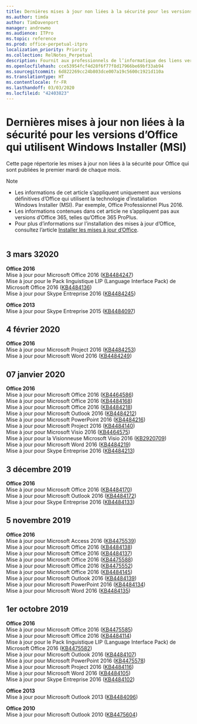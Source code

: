 ```yaml
---
title: Dernières mises à jour non liées à la sécurité pour les versions d’Office qui utilisent Windows Installer (MSI)
ms.author: timda
author: TimDavenport
manager: andrewmo
ms.audience: ITPro
ms.topic: reference
ms.prod: office-perpetual-itpro
localization_priority: Priority
ms.collection: RelNotes_Perpetual
description: Fournit aux professionnels de l’informatique des liens vers les dernières informations sur les mises à jour non liées à la sécurité pour les versions définitives d’Office 2016, Office 2013 et Office 2010
ms.openlocfilehash: cce53954fcf4d28f6f77f8d17966be69bf33ab94
ms.sourcegitcommit: 6d822269cc24b803dce007a19c5600c1921d110a
ms.translationtype: HT
ms.contentlocale: fr-FR
ms.lasthandoff: 03/03/2020
ms.locfileid: "42403823"
---
```

# <a name="latest-non-security-updates-for-versions-of-office-that-use-windows-installer-msi"></a>Dernières mises à jour non liées à la sécurité pour les versions d’Office qui utilisent Windows Installer (MSI)

Cette page répertorie les mises à jour non liées à la sécurité pour Office qui sont publiées le premier mardi de chaque mois.

> [!NOTE]
> - Les informations de cet article s’appliquent uniquement aux versions définitives d’Office qui utilisent la technologie d’installation Windows Installer (MSI). Par exemple, Office Professionnel Plus 2016.
> - Les informations contenues dans cet article ne s’appliquent pas aux versions d’Office 365, telles qu’Office 365 ProPlus.
> - Pour plus d’informations sur l’installation des mises à jour d’Office, consultez l’article [Installer les mises à jour d’Office](https://support.office.com/article/2ab296f3-7f03-43a2-8e50-46de917611c5).
<br/><br/>

## <a name="march-3-2020"></a>3 mars 32020

**Office 2016**<br/>
Mise à jour pour Microsoft Office 2016 ([KB4484247](https://support.microsoft.com/help/4484247))<br/> Mise à jour pour le Pack linguistique LIP (Language Interface Pack) de Microsoft Office 2016 ([KB4484136](https://support.microsoft.com/help/4484136))<br/>
Mise à jour pour Skype Entreprise 2016 ([KB4484245](https://support.microsoft.com/help/4484245)) <br/>

**Office 2013**<br/>
Mise à jour pour Skype Entreprise 2015 ([KB4484097](https://support.microsoft.com/help/4484097))<br/>


## <a name="february-4-2020"></a>4 février 2020

**Office 2016**<br/>
Mise à jour pour Microsoft Project 2016 ([KB4484253](https://support.microsoft.com/help/4484253)) <br/>
Mise à jour pour Microsoft Word 2016 ([KB4484249](https://support.microsoft.com/help/4484249)) <br/>

## <a name="january-7-2020"></a>07 janvier 2020

**Office 2016**<br/>
Mise à jour pour Microsoft Office 2016 ([KB4464586](https://support.microsoft.com/help/4464586)) <br/>
Mise à jour pour Microsoft Office 2016 ([KB4484168](https://support.microsoft.com/help/4484168)) <br/>
Mise à jour pour Microsoft Office 2016 ([KB4484218](https://support.microsoft.com/help/4484218)) <br/>
Mise à jour pour Microsoft Outlook 2016 ([KB4484212](https://support.microsoft.com/help/4484212)) <br/>
Mise à jour pour Microsoft PowerPoint 2016 ([KB4484216](https://support.microsoft.com/help/4484216)) <br/>
Mise à jour pour Microsoft Project 2016 ([KB4484140](https://support.microsoft.com/help/4484140)) <br/>
Mise à jour pour Microsoft Visio 2016 ([KB4464575](https://support.microsoft.com/help/4464575)) <br/>
Mise à jour pour la Visionneuse Microsoft Visio 2016 ([KB2920709](https://support.microsoft.com/help/2920709)) <br/>
Mise à jour pour Microsoft Word 2016 ([KB4484219](https://support.microsoft.com/help/4484219)) <br/>
Mise à jour pour Skype Entreprise 2016 ([KB4484213](https://support.microsoft.com/help/4484213)) <br/>


## <a name="december-3-2019"></a>3 décembre 2019

**Office 2016**<br/>
Mise à jour pour Microsoft Office 2016 ([KB4484170](https://support.microsoft.com/help/4484170)) <br/>
Mise à jour pour Microsoft Outlook 2016 ([KB4484172](https://support.microsoft.com/help/4484172)) <br/>
Mise à jour pour Skype Entreprise 2016 ([KB4484133](https://support.microsoft.com/help/4484133)) <br/>

## <a name="november-5-2019"></a>5 novembre 2019

**Office 2016**<br/>
Mise à jour pour Microsoft Access 2016 ([KB4475539](https://support.microsoft.com/help/4475539)) <br/>
Mise à jour pour Microsoft Office 2016 ([KB4484138](https://support.microsoft.com/help/4484138)) <br/>
Mise à jour pour Microsoft Office 2016 ([KB4484137](https://support.microsoft.com/help/4484137)) <br/>
Mise à jour pour Microsoft Office 2016 ([KB4475588](https://support.microsoft.com/help/4475588)) <br/>
Mise à jour pour Microsoft Office 2016 ([KB4475552](https://support.microsoft.com/help/4475552)) <br/>
Mise à jour pour Microsoft Office 2016 ([KB4484145](https://support.microsoft.com/help/4484145)) <br/>
Mise à jour pour Microsoft Outlook 2016 ([KB4484139](https://support.microsoft.com/help/4484139)) <br/>
Mise à jour pour Microsoft PowerPoint 2016 ([KB4484134](https://support.microsoft.com/help/4484134)) <br/>
Mise à jour pour Microsoft Word 2016 ([KB4484135](https://support.microsoft.com/help/4484135)) <br/>

## <a name="october-1-2019"></a>1er octobre 2019

**Office 2016**<br/>
Mise à jour pour Microsoft Office 2016 ([KB4475585](https://support.microsoft.com/help/4475585)) <br/> Mise à jour pour Microsoft Office 2016 ([KB4484114](https://support.microsoft.com/help/4484114)) <br/>
Mise à jour pour le Pack linguistique LIP (Language Interface Pack) de Microsoft Office 2016 ([KB4475582](https://support.microsoft.com/help/4475582))<br/>
Mise à jour pour Microsoft Outlook 2016 ([KB4484107](https://support.microsoft.com/help/4484107)) <br/>
Mise à jour pour Microsoft PowerPoint 2016 ([KB4475578](https://support.microsoft.com/help/4475578)) <br/>
Mise à jour pour Microsoft Project 2016 ([KB4484116](https://support.microsoft.com/help/4484116)) <br/>
Mise à jour pour Microsoft Word 2016 ([KB4484105](https://support.microsoft.com/help/4484105)) <br/>
Mise à jour pour Skype Entreprise 2016 ([KB4484102](https://support.microsoft.com/help/4484102)) <br/>

**Office 2013**<br/>
Mise à jour pour Microsoft Outlook 2013 ([KB4484096](https://support.microsoft.com/help/4484096))<br/>

**Office 2010**<br/>
Mise à jour pour Microsoft Outlook 2010 ([KB4475604](https://support.microsoft.com/help/4475604))<br/><br/>

